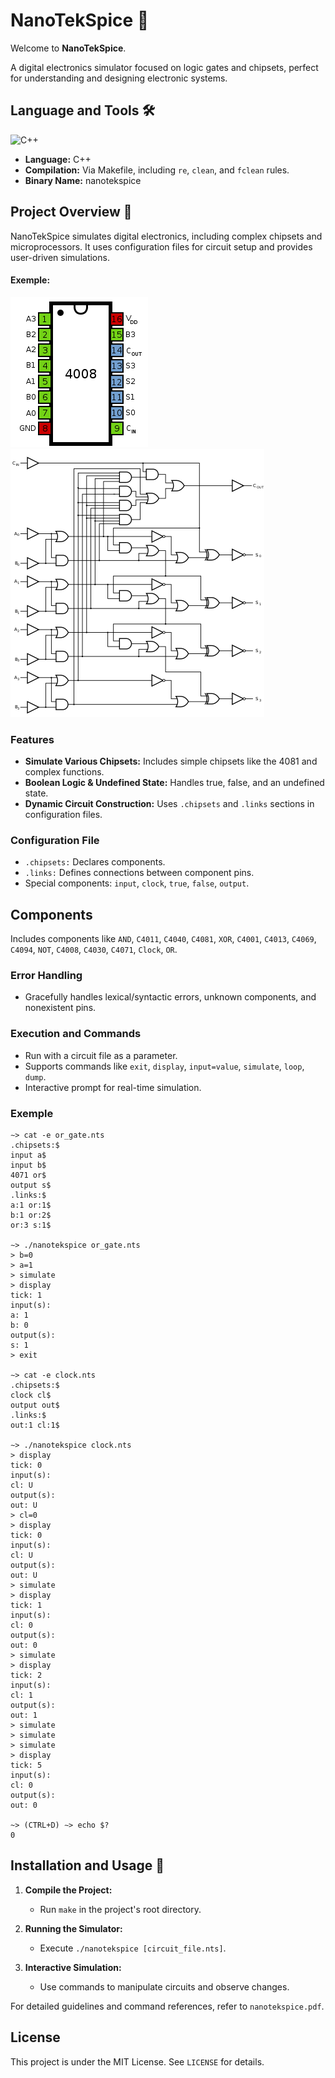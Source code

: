 # NanoTekSpice 🔌

Welcome to **NanoTekSpice**.

A digital electronics simulator focused on logic gates and chipsets, perfect for understanding and designing electronic systems.

## Language and Tools 🛠️

![C++](https://img.shields.io/badge/C++-00599C?style=for-the-badge&logo=cplusplus&logoColor=white)

- **Language:** C++
- **Compilation:** Via Makefile, including `re`, `clean`, and `fclean` rules.
- **Binary Name:** nanotekspice

## Project Overview 🔎

NanoTekSpice simulates digital electronics, including complex chipsets and microprocessors. It uses configuration files for circuit setup and provides user-driven simulations.

#### Exemple:

![4008](preview/4008.png)
![daigramme_4008](preview/diagramme_4008.png)

### Features

- **Simulate Various Chipsets:** Includes simple chipsets like the 4081 and complex functions.
- **Boolean Logic & Undefined State:** Handles true, false, and an undefined state.
- **Dynamic Circuit Construction:** Uses `.chipsets` and `.links` sections in configuration files.

### Configuration File

- `.chipsets:` Declares components.
- `.links:` Defines connections between component pins.
- Special components: `input`, `clock`, `true`, `false`, `output`.

## Components

Includes components like `AND`, `C4011`, `C4040`, `C4081`, `XOR`, `C4001`, `C4013`, `C4069`, `C4094`, `NOT`, `C4008`, `C4030`, `C4071`, `Clock`,  `OR`.

### Error Handling

- Gracefully handles lexical/syntactic errors, unknown components, and nonexistent pins.

### Execution and Commands

- Run with a circuit file as a parameter.
- Supports commands like `exit`, `display`, `input=value`, `simulate`, `loop`, `dump`.
- Interactive prompt for real-time simulation.

### Exemple

```
∼> cat -e or_gate.nts
.chipsets:$
input a$
input b$
4071 or$
output s$
.links:$
a:1 or:1$
b:1 or:2$
or:3 s:1$

∼> ./nanotekspice or_gate.nts
> b=0
> a=1
> simulate
> display
tick: 1
input(s):
a: 1
b: 0
output(s):
s: 1
> exit

∼> cat -e clock.nts
.chipsets:$
clock cl$
output out$
.links:$
out:1 cl:1$

∼> ./nanotekspice clock.nts
> display
tick: 0
input(s):
cl: U
output(s):
out: U
> cl=0
> display
tick: 0
input(s):
cl: U
output(s):
out: U
> simulate
> display
tick: 1
input(s):
cl: 0
output(s):
out: 0
> simulate
> display
tick: 2
input(s):
cl: 1
output(s):
out: 1
> simulate
> simulate
> simulate
> display
tick: 5
input(s):
cl: 0
output(s):
out: 0

~> (CTRL+D) ∼> echo $?
0
```

## Installation and Usage 💾

1. **Compile the Project:**
   - Run `make` in the project's root directory.

2. **Running the Simulator:**
   - Execute `./nanotekspice [circuit_file.nts]`.

3. **Interactive Simulation:**
   - Use commands to manipulate circuits and observe changes.

For detailed guidelines and command references, refer to `nanotekspice.pdf`.

## License

This project is under the MIT License. See `LICENSE` for details.

